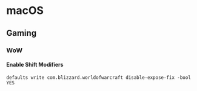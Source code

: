 # macOS

## Gaming
### WoW
#### Enable Shift Modifiers
```
defaults write com.blizzard.worldofwarcraft disable-expose-fix -bool YES
```
